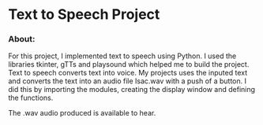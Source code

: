 # Text to Speech Project
### About: 

For this project, I implemented text to speech using Python. I used the libraries tkinter, gTTs and playsound which helped me to build the project. 
Text to speech converts text into voice. My projects uses the inputed text and converts the text into an audio file Isac.wav with a push of a button. I did this by importing the modules, creating the display window and defining the functions. 

The .wav audio produced is available to hear.  
